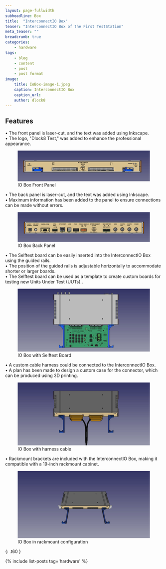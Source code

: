```yaml
---
layout: page-fullwidth
subheadline: Box
title:  "InterconnectIO Box"
teaser: "InterconnectIO Box of the First TestStation"
meta_teaser: ""
breadcrumb: true
categories:
    - hardware
tags:
    - blog
    - content
    - post
    - post format
image:
    title: IoBox-image-1.jpeg
    caption: InterconnectIO Box
    caption_url:
    author: dlock8
---
```

## Features

•	The front panel is laser-cut, and the text was added using Inkscape. <br>
•	The logo, "Dlock8 Test," was added to enhance the professional appearance. <br>

<figure>
  <img src="../../images/FrontPanel.png" alt="Front panel IO Box">
  <figcaption>IO Box Front Panel</figcaption>
</figure>

•	The back panel is laser-cut, and the text was added using Inkscape. <br>
•	Maximum information has been added to the panel to ensure connections can be made without errors. <br>

<figure>
  <img src="../../images/BackPanel.png" alt="Back panel IO Box">
  <figcaption>IO Box Back Panel</figcaption>
</figure>

•   The Selftest board can be easily inserted into the InterconnectIO Box using the guided rails.<br>
•   The position of the guided rails is adjustable horizontally to accommodate shorter or larger boards.<br>
•   The Selftest board can be used as a template to create custom boards for testing new Units Under Test (UUTs)..<br>


<figure>
  <img src="../../images/IoBox-image-2.jpeg" alt="Selftest Board on IO Box">
  <figcaption>IO Box with Selftest Board</figcaption>
</figure>

•   A custom cable harness could be connected to the InterconnectIO Box. <br>
•   A plan has been made to design a custom case for the connector, which can be produced using 3D printing. <br>


<figure>
  <img src="../../images/IoBox-image-3.jpeg" alt="Cable harness on IO Box">
  <figcaption>IO Box with harness cable</figcaption>
</figure>

•   Rackmount brackets are included with the InterconnectIO Box, making it compatible with a 19-inch rackmount cabinet.<br>

<figure>
  <img src="../../images/io_rackmount.jpg" alt="Rackmount bracket on IO Box">
  <figcaption>IO Box in rackmount configuration</figcaption>
</figure>

{: .t60 }

{% include list-posts tag='hardware' %}
